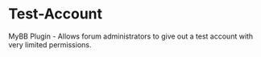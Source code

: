 # Test-Account
MyBB Plugin - Allows forum administrators to give out a test account with very limited permissions.
